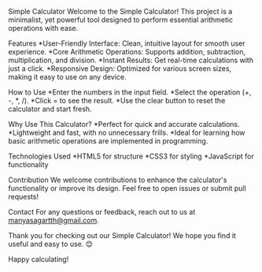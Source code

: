 Simple Calculator
Welcome to the Simple Calculator! This project is a minimalist, yet powerful tool designed to perform essential arithmetic operations with ease.

Features
*User-Friendly Interface: Clean, intuitive layout for smooth user experience.
*Core Arithmetic Operations: Supports addition, subtraction, multiplication, and division.
*Instant Results: Get real-time calculations with just a click.
*Responsive Design: Optimized for various screen sizes, making it easy to use on any device.

How to Use
*Enter the numbers in the input field.
*Select the operation (+, -, *, /).
*Click = to see the result.
*Use the clear button to reset the calculator and start fresh.

Why Use This Calculator?
*Perfect for quick and accurate calculations.
*Lightweight and fast, with no unnecessary frills.
*Ideal for learning how basic arithmetic operations are implemented in programming.

Technologies Used
*HTML5 for structure
*CSS3 for styling
*JavaScript for functionality

Contribution
We welcome contributions to enhance the calculator's functionality or improve its design. Feel free to open issues or submit pull requests!

Contact
For any questions or feedback, reach out to us at manyasagartth@gmail.com.

Thank you for checking out our Simple Calculator! We hope you find it useful and easy to use. 😊

Happy calculating!
